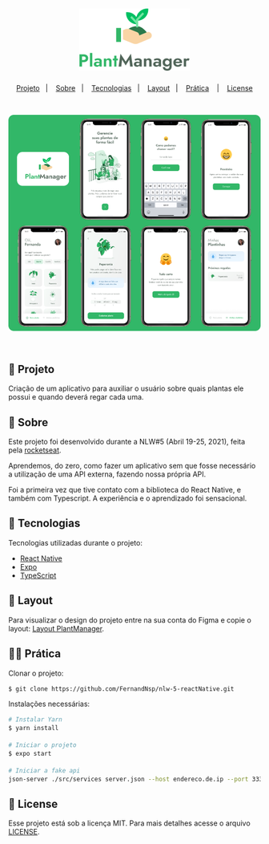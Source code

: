 <h1 align="center">
   <img alt="Logo PlantManager" title="PlantManager" src="github/logo-plant.png" />
</h1>

<p align="center">
   <a href="#-Projeto">Projeto</a>&nbsp;&nbsp; | &nbsp;&nbsp;
   <a href="#-Sobre">Sobre</a>&nbsp;&nbsp; | &nbsp;&nbsp;
   <a href="#-Tecnologias">Tecnologias</a>&nbsp;&nbsp; | &nbsp;&nbsp;
   <a href="#-Layout">Layout</a>&nbsp;&nbsp; | &nbsp;&nbsp;
   <a href="#-Prática">Prática</a> &nbsp;&nbsp; | &nbsp;&nbsp;
   <a href="#-License">License</a>
</p>

<br>

<p align="center">
  <img alt="Celulares do Projeto" src="github/print.png">
</p>

<br>

## 🌱 Projeto
Criação de um aplicativo para auxiliar o usuário sobre quais plantas ele possui e quando deverá regar cada uma. 

## 🔖 Sobre
Este projeto foi desenvolvido durante a NLW#5 (Abril 19-25, 2021), feita pela [rocketseat](https://rocketseat.com.br/).

Aprendemos, do zero, como fazer um aplicativo sem que fosse necessário a utilização de uma API externa, fazendo nossa própria API.

Foi a primeira vez que tive contato com a biblioteca do React Native, e também com Typescript. A experiência e o aprendizado foi sensacional. 

## 🚀 Tecnologias
Tecnologias utilizadas durante o projeto:

- [React Native](https://reactnative.dev/docs/getting-started)
- [Expo](https://expo.io/)
- [TypeScript](https://www.typescriptlang.org/)

## 🎨 Layout
Para visualizar o design do projeto entre na sua conta do Figma e copie o layout: [Layout PlantManager](https://www.notion.so/Aula-01-d0fd1057fdbe4ea89f392978995a0347#e9dd253ad90147da825aa4eeef34ab0d).

## 👩‍💻 Prática
Clonar o projeto:
```bash
$ git clone https://github.com/FernandNsp/nlw-5-reactNative.git
````

Instalações necessárias:
```bash
# Instalar Yarn
$ yarn install

# Iniciar o projeto
$ expo start

# Iniciar a fake api
json-server ./src/services server.json --host endereco.de.ip --port 3333 --delay 700
```

## 📄 License
Esse projeto está sob a licença MIT. Para mais detalhes acesse o arquivo [LICENSE](https://github.com/FernandNsp/nlw-5-reactNative/blob/main/LICENSE).
